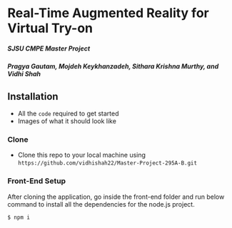 # Real-Time Augmented Reality for Virtual Try-on
##### SJSU CMPE Master Project
##### Pragya Gautam, Mojdeh Keykhanzadeh, Sithara Krishna Murthy, and Vidhi Shah

## Installation
- All the `code` required to get started
- Images of what it should look like

### Clone
- Clone this repo to your local machine using `https://github.com/vidhishah22/Master-Project-295A-B.git`

### Front-End Setup
After cloning the application, go inside the front-end folder and run below command to install all the dependencies for the node.js project. 
```shell
$ npm i
```

